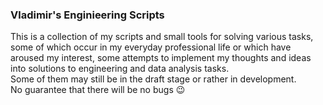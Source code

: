 ### Vladimir's Enginieering Scripts ###

This is a collection of my scripts and small tools for solving various tasks, some of which occur in my everyday professional life or which have aroused my interest, some attempts to implement my thoughts and ideas into solutions to engineering and data analysis tasks.  
Some of them may still be in the draft stage or rather in development.  
No guarantee that there will be no bugs 😉